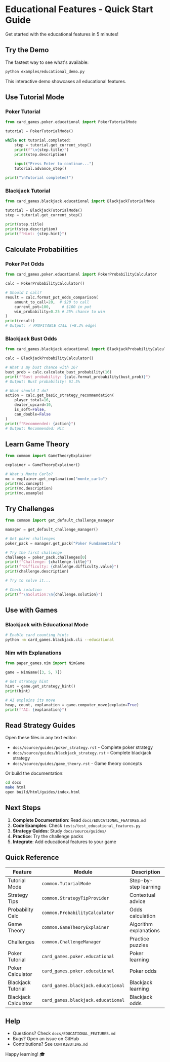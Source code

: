 # Educational Features - Quick Start Guide

Get started with the educational features in 5 minutes!

## Try the Demo

The fastest way to see what's available:

```bash
python examples/educational_demo.py
```

This interactive demo showcases all educational features.

## Use Tutorial Mode

### Poker Tutorial

```python
from card_games.poker.educational import PokerTutorialMode

tutorial = PokerTutorialMode()

while not tutorial.completed:
    step = tutorial.get_current_step()
    print(f"\n{step.title}")
    print(step.description)
    
    input("Press Enter to continue...")
    tutorial.advance_step()

print("\nTutorial completed!")
```

### Blackjack Tutorial

```python
from card_games.blackjack.educational import BlackjackTutorialMode

tutorial = BlackjackTutorialMode()
step = tutorial.get_current_step()

print(step.title)
print(step.description)
print(f"Hint: {step.hint}")
```

## Calculate Probabilities

### Poker Pot Odds

```python
from card_games.poker.educational import PokerProbabilityCalculator

calc = PokerProbabilityCalculator()

# Should I call?
result = calc.format_pot_odds_comparison(
    amount_to_call=20,  # $20 to call
    current_pot=100,     # $100 in pot
    win_probability=0.25 # 25% chance to win
)
print(result)
# Output: ✓ PROFITABLE CALL (+8.3% edge)
```

### Blackjack Bust Odds

```python
from card_games.blackjack.educational import BlackjackProbabilityCalculator

calc = BlackjackProbabilityCalculator()

# What's my bust chance with 16?
bust_prob = calc.calculate_bust_probability(16)
print(f"Bust probability: {calc.format_probability(bust_prob)}")
# Output: Bust probability: 61.5%

# What should I do?
action = calc.get_basic_strategy_recommendation(
    player_total=16,
    dealer_upcard=10,
    is_soft=False,
    can_double=False
)
print(f"Recommended: {action}")
# Output: Recommended: Hit
```

## Learn Game Theory

```python
from common import GameTheoryExplainer

explainer = GameTheoryExplainer()

# What's Monte Carlo?
mc = explainer.get_explanation("monte_carlo")
print(mc.concept)
print(mc.description)
print(mc.example)
```

## Try Challenges

```python
from common import get_default_challenge_manager

manager = get_default_challenge_manager()

# Get poker challenges
poker_pack = manager.get_pack("Poker Fundamentals")

# Try the first challenge
challenge = poker_pack.challenges[0]
print(f"Challenge: {challenge.title}")
print(f"Difficulty: {challenge.difficulty.value}")
print(challenge.description)

# Try to solve it...

# Check solution
print(f"\nSolution:\n{challenge.solution}")
```

## Use with Games

### Blackjack with Educational Mode

```bash
# Enable card counting hints
python -m card_games.blackjack.cli --educational
```

### Nim with Explanations

```python
from paper_games.nim import NimGame

game = NimGame([3, 5, 7])

# Get strategy hint
hint = game.get_strategy_hint()
print(hint)

# AI explains its move
heap, count, explanation = game.computer_move(explain=True)
print(f"AI: {explanation}")
```

## Read Strategy Guides

Open these files in any text editor:

- `docs/source/guides/poker_strategy.rst` - Complete poker strategy
- `docs/source/guides/blackjack_strategy.rst` - Complete blackjack strategy
- `docs/source/guides/game_theory.rst` - Game theory concepts

Or build the documentation:

```bash
cd docs
make html
open build/html/guides/index.html
```

## Next Steps

1. **Complete Documentation**: Read `docs/EDUCATIONAL_FEATURES.md`
1. **Code Examples**: Check `tests/test_educational_features.py`
1. **Strategy Guides**: Study `docs/source/guides/`
1. **Practice**: Try the challenge packs
1. **Integrate**: Add educational features to your game

## Quick Reference

| Feature | Module | Description |
|---------|--------|-------------|
| Tutorial Mode | `common.TutorialMode` | Step-by-step learning |
| Strategy Tips | `common.StrategyTipProvider` | Contextual advice |
| Probability Calc | `common.ProbabilityCalculator` | Odds calculation |
| Game Theory | `common.GameTheoryExplainer` | Algorithm explanations |
| Challenges | `common.ChallengeManager` | Practice puzzles |
| Poker Tutorial | `card_games.poker.educational` | Poker learning |
| Poker Calculator | `card_games.poker.educational` | Poker odds |
| Blackjack Tutorial | `card_games.blackjack.educational` | Blackjack learning |
| Blackjack Calculator | `card_games.blackjack.educational` | Blackjack odds |

## Help

- Questions? Check `docs/EDUCATIONAL_FEATURES.md`
- Bugs? Open an issue on GitHub
- Contributions? See `CONTRIBUTING.md`

Happy learning! 🎓
